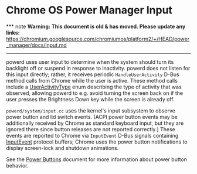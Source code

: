 # Chrome OS Power Manager Input

*** note
**Warning: This document is old & has moved.  Please update any links:**<br>
https://chromium.googlesource.com/chromiumos/platform2/+/HEAD/power_manager/docs/input.md
***

powerd uses user input to determine when the system should turn its backlight
off or suspend in response to inactivity. powerd does not listen for this input
directly; rather, it receives periodic `HandleUserActivity` D-Bus method calls
from Chrome while the user is active. These method calls include a
[UserActivityType] enum describing the type of activity that was observed,
allowing powerd to e.g. avoid turning the screen back on if the user presses the
Brightness Down key while the screen is already off.

`powerd/system/input.cc` uses the kernel's input subsystem to observe power
button and lid switch events. (ACPI power button events may be additionally
received by Chrome as standard keyboard input, but they are ignored there since
button releases are not reported correctly.) These events are reported to Chrome
via `InputEvent` D-Bus signals containing [InputEvent] protocol buffers; Chrome
uses the power button notifications to display screen-lock and shutdown
animations.

See the [Power Buttons] document for more information about power button
behavior.

[UserActivityType]: https://chromium.googlesource.com/chromiumos/platform/system_api/+/HEAD/dbus/power_manager/dbus-constants.h
[InputEvent]: https://chromium.googlesource.com/chromiumos/platform/system_api/+/HEAD/dbus/power_manager/input_event.proto
[Power Buttons]: power_buttons.md
